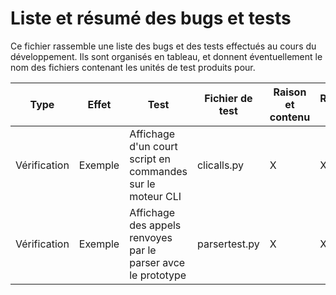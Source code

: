 # Liste et résumé des bugs et tests
Ce fichier rassemble une liste des bugs et des tests effectués au cours du
développement.
Ils sont organisés en tableau, et donnent éventuellement le nom des fichiers
contenant les unités de test produits pour.

Type|Effet|Test|Fichier de test|Raison et contenu|Résolution/Test proposé
----|-----|----|---------------|-----------------|-----------------------
Vérification|Exemple|Affichage d'un court script en commandes sur le moteur CLI|clicalls.py|X|X
Vérification|Exemple|Affichage des appels renvoyes par le parser avce le prototype|parsertest.py|X|X
